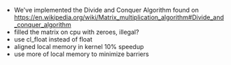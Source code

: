 - We've implemented the Divide and Conquer Algorithm found on https://en.wikipedia.org/wiki/Matrix_multiplication_algorithm#Divide_and_conquer_algorithm
- filled the matrix on cpu with zeroes, illegal?
- use cl_float instead of float
- aligned local memory in kernel 10% speedup
- use more of local memory to minimize barriers
